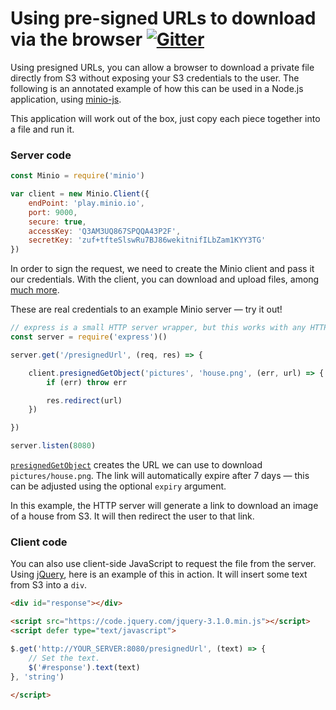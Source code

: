 # Using pre-signed URLs to download via the browser [![Gitter](https://badges.gitter.im/Join%20Chat.svg)](https://gitter.im/minio/minio?utm_source=badge&utm_medium=badge&utm_campaign=pr-badge&utm_content=badge)

Using presigned URLs, you can allow a browser to download a private file
directly from S3 without exposing your S3 credentials to the user. The
following is an annotated example of how this can be used in a Node.js
application, using [minio-js](https://github.com/minio/minio-js).

This application will work out of the box, just copy each piece together into a
file and run it.

### Server code

```js
const Minio = require('minio')

var client = new Minio.Client({
    endPoint: 'play.minio.io',
    port: 9000,
    secure: true,
    accessKey: 'Q3AM3UQ867SPQQA43P2F',
    secretKey: 'zuf+tfteSlswRu7BJ86wekitnifILbZam1KYY3TG'
})
```

In order to sign the request, we need to create the Minio client and pass it
our credentials. With the client, you can download and upload files,
among [much more](https://github.com/minio/minio-js/blob/master/docs/API.md).

These are real credentials to an example Minio server — try it out!

```js
// express is a small HTTP server wrapper, but this works with any HTTP server
const server = require('express')()

server.get('/presignedUrl', (req, res) => {

    client.presignedGetObject('pictures', 'house.png', (err, url) => {
        if (err) throw err

        res.redirect(url)
    })

})

server.listen(8080)
```

[`presignedGetObject`](https://docs.minio.io/docs/javascript-client-api-reference#presignedGetObject)
creates the URL we can use to download `pictures/house.png`. The link will
automatically expire after 7 days — this can be adjusted using the optional
`expiry` argument.

In this example, the HTTP server will generate a link to download an image of
a house from S3. It will then redirect the user to that link.

### Client code
You can also use client-side JavaScript to request the file from the server.
Using [jQuery](http://jquery.com/), here is an example of this in action. It
will insert some text from S3 into a `div`.

```html
<div id="response"></div>

<script src="https://code.jquery.com/jquery-3.1.0.min.js"></script>
<script defer type="text/javascript">

$.get('http://YOUR_SERVER:8080/presignedUrl', (text) => {
	// Set the text.
	$('#response').text(text)
}, 'string')

</script>
```
